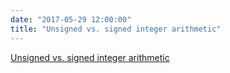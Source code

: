 ```yaml
---
date: "2017-05-29 12:00:00"
title: "Unsigned vs. signed integer arithmetic"
---
```


[Unsigned vs. signed integer arithmetic](/lemire/blog/2017/05-29-unsigned-vs-signed-integer-arithmetic)

